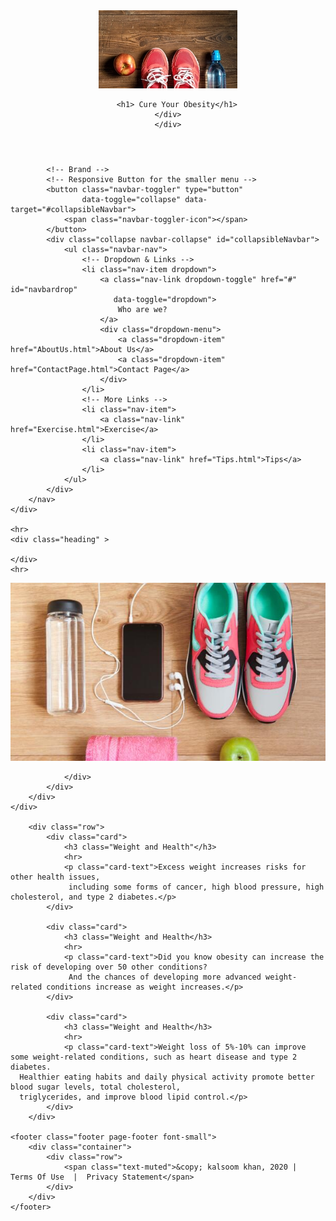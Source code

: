 
<!-- kalsoom khan-->
<!-- Professor Hendela -->
<!-- IS 117-002 -->
<!-- Spring 2020 Semester -->

<!DOCTYPE html>
<html lang="en">
<head>
    <meta charset="UTF-8">
    <title>Obesity</title>
     <link rel="shortcut icon" href="Images/Logos.png">
    <link rel="stylesheet"
          href="https://stackpath.bootstrapcdn.com/bootstrap/4.4.1/css/bootstrap.min.css"
          integrity="sha384-Vkoo8x4CGsO3+Hhxv8T/Q5PaXtkKtu6ug5TOeNV6gBiFeWPGFN9MuhOf23Q9Ifjh"
          crossorigin="anonymous">
    <link href="css/main.css" rel="stylesheet">
</head>
<header>
    <div class="row">
        <div class="logo-row">
          <a href="index.html"><img src="Images/FitAndActive.png" alt="Logo"></a>
        
        <h1> Cure Your Obesity</h1>
    </div>
    </div>
</header>
<body>

<div class="container-fluid">
    <div class="row">
        <nav class="navbar navbar-expand-md
                    justify-content-start
                    bg-dark navbar-dark
                    col-12">

            <!-- Brand -->
            <!-- Responsive Button for the smaller menu -->
            <button class="navbar-toggler" type="button"
                    data-toggle="collapse" data-target="#collapsibleNavbar">
                <span class="navbar-toggler-icon"></span>
            </button>
            <div class="collapse navbar-collapse" id="collapsibleNavbar">
                <ul class="navbar-nav">
                    <!-- Dropdown & Links -->
                    <li class="nav-item dropdown">
                        <a class="nav-link dropdown-toggle" href="#" id="navbardrop"
                           data-toggle="dropdown">
                            Who are we?
                        </a>
                        <div class="dropdown-menu">
                            <a class="dropdown-item" href="AboutUs.html">About Us</a>
                            <a class="dropdown-item" href="ContactPage.html">Contact Page</a>
                        </div>
                    </li>
                    <!-- More Links -->
                    <li class="nav-item">
                        <a class="nav-link" href="Exercise.html">Exercise</a>
                    </li>
                    <li class="nav-item">
                        <a class="nav-link" href="Tips.html">Tips</a>
                    </li>
                </ul>
            </div>
        </nav>
    </div>

    <hr>
    <div class="heading" >
        
    </div>
    <hr>
<div class="carousel slide" >
        <div class="carousel-inner">
            <div class="carousel-item active">
                <img src="Images/Carousel.JPG">
                <div class="carousel-caption">
    
                   
                </div>
            </div>
        </div>
    </div>

        <div class="row">
            <div class="card">
                <h3 class="Weight and Health"</h3>
                <hr>
                <p class="card-text">Excess weight increases risks for other health issues,
                 including some forms of cancer, high blood pressure, high cholesterol, and type 2 diabetes.</p>
            </div>

            <div class="card">
                <h3 class="Weight and Health</h3>
                <hr>
                <p class="card-text">Did you know obesity can increase the risk of developing over 50 other conditions?
                 And the chances of developing more advanced weight-related conditions increase as weight increases.</p>
            </div>

            <div class="card">
                <h3 class="Weight and Health</h3>
                <hr>
                <p class="card-text">Weight loss of 5%-10% can improve some weight-related conditions, such as heart disease and type 2 diabetes.
      Healthier eating habits and daily physical activity promote better blood sugar levels, total cholesterol, 
      triglycerides, and improve blood lipid control.</p>
            </div>
        </div>

    <footer class="footer page-footer font-small">
        <div class="container">
            <div class="row">
                <span class="text-muted">&copy; kalsoom khan, 2020 |  Terms Of Use  |  Privacy Statement</span>
            </div>
        </div>
    </footer>
</div>


<script src="https://code.jquery.com/jquery-3.4.1.slim.min.js"
        integrity="sha384-J6qa4849blE2+poT4WnyKhv5vZF5SrPo0iEjwBvKU7imGFAV0wwj1yYfoRSJoZ+n"
        crossorigin="anonymous"></script>
<script src="https://cdn.jsdelivr.net/npm/popper.js@1.16.0/dist/umd/popper.min.js"
        integrity="sha384-Q6E9RHvbIyZFJoft+2mJbHaEWldlvI9IOYy5n3zV9zzTtmI3UksdQRVvoxMfooAo"
        crossorigin="anonymous"></script>
<script src="https://stackpath.bootstrapcdn.com/bootstrap/4.4.1/js/bootstrap.min.js"
        integrity="sha384-wfSDF2E50Y2D1uUdj0O3uMBJnjuUD4Ih7YwaYd1iqfktj0Uod8GCExl3Og8ifwB6"
        crossorigin="anonymous"></script>
</body>
</html>
